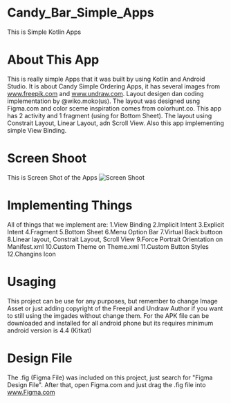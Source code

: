 
# Candy_Bar_Simple_Apps
This is Simple Kotlin Apps 

# About This App
This is really simple Apps that it was built by using Kotlin and Android Studio. It is about Candy Simple Ordering Apps, it has several images from www.freepik.com and www.undraw.com. Layout desigen dan coding implementation by @wiko.moko(us).
The layout was designed usng Figma.com and color sceme inspiration comes from colorhunt.co. This app has 2 activity and 1 fragment (using for Bottom Sheet). The layout using Constrait Layout, Linear Layout, adn Scroll View.
Also this app implementing simple View Binding.

# Screen Shoot
This is Screen Shot of the Apps
![Screen Shoot](https://user-images.githubusercontent.com/61697475/125712667-b5cc61ff-4c29-48a8-a0b7-4a441182d5c4.jpg)

# Implementing Things
All of things that we implement are:
1.View Binding
2.Implicit Intent
3.Explicit Intent
4.Fragment
5.Bottom Sheet
6.Menu Option Bar
7.Virtual Back buttoon
8.Linear layout, Constrait Layout, Scroll View
9.Force Portrait Orientation on Manifest.xml
10.Custom Theme on Theme.xml
11.Custom Button Styles
12.Changins Icon

# Usaging
This project can be use for any purposes, but remember to change Image Asset or just adding copyright of the Freepil and Undraw Author if you want to still using the imgades without change them. For the APK file can be downloaded and installed for all android phone but its requires minimum android version is 4.4 (Kitkat)

# Design File
The .fig (Figma File) was included on this project, just search for "Figma Design File". After that, open Figma.com and just drag the .fig file into www.Figma.com
